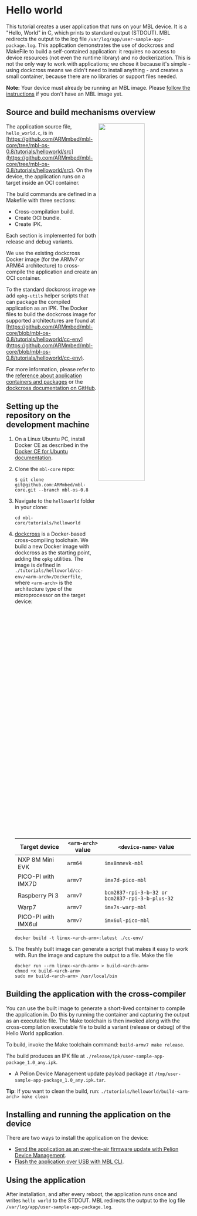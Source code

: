 # Hello world

This tutorial creates a user application that runs on your MBL device. It is a "Hello, World" in C, which prints to standard output (STDOUT). MBL redirects the output to the log file `/var/log/app/user-sample-app-package.log`. This application demonstrates the use of dockcross and MakeFile to build a self-contained application: it requires no access to device resources (not even the runtime library) and no dockerization. This is not the only way to work with applications; we chose it because it's simple - using dockcross means we didn't need to install anything - and creates a small container, because there are no libraries or support files needed.

<span class="notes">**Note:** Your device must already be running an MBL image. Please [follow the instructions](../first-image/index.html) if you don't have an MBL image yet.</span>

## Source and build mechanisms overview

<img src="https://s3-us-west-2.amazonaws.com/mbed-linux-os-docs-images/hello_world.png" width="50%" align="right" />

The application source file, `hello_world.c`, is in [https://github.com/ARMmbed/mbl-core/tree/mbl-os-0.8/tutorials/helloworld/src](https://github.com/ARMmbed/mbl-core/tree/mbl-os-0.8/tutorials/helloworld/src). On the device, the application runs on a target inside an OCI container.

The build commands are defined in a Makefile with three sections:

* Cross-compilation build.
* Create OCI bundle.
* Create IPK.

Each section is implemented for both release and debug variants.

We use the existing dockcross Docker image (for the ARMv7 or ARM64 architecture) to cross-compile the application and create an OCI container.

To the standard dockcross image we add `opkg-utils` helper scripts that can package the compiled application as an IPK. The Docker files to build the dockcross image for supported architectures are found at [https://github.com/ARMmbed/mbl-core/blob/mbl-os-0.8/tutorials/helloworld/cc-env](https://github.com/ARMmbed/mbl-core/blob/mbl-os-0.8/tutorials/helloworld/cc-env).

For more information, please refer to the [reference about application containers and packages](../references/application-containers-and-packages.html) or the [dockcross documentation on GitHub](https://github.com/dockcross/dockcross).

## Setting up the repository on the development machine

1. On a Linux Ubuntu PC, install Docker CE as described in the [Docker CE for Ubuntu documentation](https://docs.docker.com/install/linux/docker-ce/ubuntu/).

1. Clone the `mbl-core` repo:

    ```
    $ git clone git@github.com:ARMmbed/mbl-core.git --branch mbl-os-0.8
    ```

1. Navigate to the `helloworld` folder in your clone:                           
                                                                                
    ```                                                                         
    cd mbl-core/tutorials/helloworld                                            
    ```                                                                         
                                                                                
1. [dockcross](https://github.com/dockcross/dockcross) is a Docker-based cross-compiling toolchain. We build a new Docker image with dockcross as the starting point, adding the `opkg` utilities. The image is defined in `./tutorials/helloworld/cc-env/<arm-arch>/Dockerfile`, where `<arm-arch>` is the architecture type of the microprocessor on the target device:

    | Target device | `<arm-arch>` value | `<device-name>` value |
    | --- | --- | --- |
    | NXP 8M Mini EVK | `arm64` | `imx8mmevk-mbl` |
    | PICO-PI with IMX7D | `armv7` | `imx7d-pico-mbl` |
    | Raspberry Pi 3 | `armv7` | `bcm2837-rpi-3-b-32 or bcm2837-rpi-3-b-plus-32` |
    | Warp7 | `armv7` | `imx7s-warp-mbl` |
    | PICO-PI with IMX6ul | `armv7` | `imx6ul-pico-mbl` |

    ```                                                                         
    docker build -t linux-<arch-arm>:latest ./cc-env/                                
    ```  
    
1. The freshly built image can generate a script that makes it easy to work with. Run the image and capture the output to a file. Make the file
                                                                                
    ```                                                                         
    docker run --rm linux-<arch-arm> > build-<arch-arm>                                   
    chmod +x build-<arch-arm>                                                        
    sudo mv build-<arch-arm> /usr/local/bin                                          
    ```                                          

## Building the application with the cross-compiler

You can use the built image to generate a short-lived container to compile the application in. Do this by running the container and capturing the output as an executable file. The Make toolchain is then invoked along with the cross-compilation executable file to build a variant (release or debug) of the Hello World application.

To build, invoke the Make toolchain command: `build-armv7 make release`.        
                                                                                
The build produces an IPK file at `./release/ipk/user-sample-app-package_1.0_any.ipk`.

* A Pelion Device Management update payload package at `/tmp/user-sample-app-package_1.0_any.ipk.tar`.

<span class="tips">**Tip**: If you want to clean the build, run: `./tutorials/helloworld/build-<arm-arch> make clean`</span>

## Installing and running the application on the device

There are two ways to install the application on the device:

* [Send the application as an over-the-air firmware update with Pelion Device Management](../update/updating-an-application.html#using-the-manifest-tool).
* [Flash the application over USB with MBL CLI](../update/updating-an-application.html#using-mbl-cli).

## Using the application

After installation, and after every reboot, the application runs once and writes `hello world` to the STDOUT. MBL redirects the output to the log file `/var/log/app/user-sample-app-package.log`.
